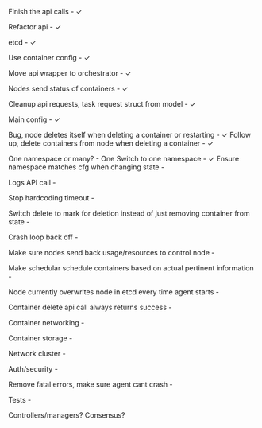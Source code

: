 Finish the api calls - ✓

Refactor api - ✓

etcd - ✓

Use container config - ✓

Move api wrapper to orchestrator - ✓

Nodes send status of containers - ✓

Cleanup api requests, task request struct from model - ✓

Main config - ✓

Bug, node deletes itself when deleting a container or restarting -  ✓
Follow up, delete containers from node when deleting a container - ✓

One namespace or many? - One
Switch to one namespace - ✓
Ensure namespace matches cfg when changing state -

Logs API call - 

Stop hardcoding timeout -  

Switch delete to mark for deletion instead of just removing container from state -

Crash loop back off -

Make sure nodes send back usage/resources to control node - 

Make schedular schedule containers based on actual pertinent information -

Node currently overwrites node in etcd every time agent starts - 

Container delete api call always returns success - 

Container networking - 

Container storage -

Network cluster -

Auth/security -

Remove fatal errors, make sure agent cant crash -

Tests - 

Controllers/managers?
Consensus?
